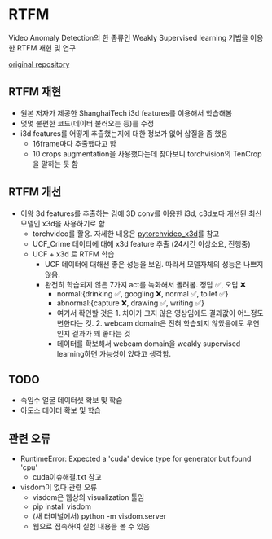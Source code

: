 # RTFM

Video Anomaly Detection의 한 종류인 Weakly Supervised learning 기법을 이용한 RTFM 재현 및 연구

[original repository](https://github.com/tianyu0207/RTFM)

## RTFM 재현
- 원본 저자가 제공한 ShanghaiTech i3d features를 이용해서 학습해봄
- 몇몇 불편한 코드(데이터 불러오는 등)를 수정
- i3d features를 어떻게 추출했는지에 대한 정보가 없어 삽질을 좀 했음
    - 16frame마다 추출했다고 함
    - 10 crops augmentation을 사용했다는데 찾아보니 torchvision의 TenCrop을 말하는 듯 함

## RTFM 개선
- 이왕 3d features를 추출하는 김에 3D conv를 이용한 i3d, c3d보다 개선된 최신모델인 x3d을 사용하기로 함
    - torchvideo를 활용. 자세한 내용은 [pytorchvideo_x3d](http://192.168.1.37/ais/pytorchvideo_x3d)를 참고
    - UCF_Crime 데이터에 대해 x3d feature 추출 (24시간 이상소요, 진행중)
    - UCF + x3d 로 RTFM 학습
        - UCF 데이터에 대해선 좋은 성능을 보임. 따라서 모델자체의 성능은 나쁘지 않음.
        - 완전히 학습되지 않은 7가지 act를 녹화해서 돌려봄. 정답 :white_check_mark:, 오답 :x:
            - normal:{drinking :white_check_mark:, googling :x:, normal :white_check_mark:, toilet :white_check_mark:}
            - abnormal:{capture :x:, drawing :white_check_mark:, writing :white_check_mark:}
            - 여기서 확인할 것은 1. 차이가 크지 않은 영상임에도 결과값이 어느정도 변한다는 것. 2. webcam domain은 전혀 학습되지 않았음에도 우연인지 결과가 꽤 좋다는 것
            - 데이터를 확보해서 webcam domain을 weakly supervised learning하면 가능성이 있다고 생각함.
    
## TODO
- 속임수 얼굴 데이터셋 확보 및 학습
- 아도스 데이터 확보 및 학습

## 관련 오류
- RuntimeError: Expected a 'cuda' device type for generator but found 'cpu'
    - cuda이슈해결.txt 참고
- visdom이 없다 관련 오류
    - visdom은 웹상의 visualization 툴임
    - pip install visdom
    - (새 터미널에서) python -m visdom.server
    - 웹으로 접속하여 실험 내용을 볼 수 있음